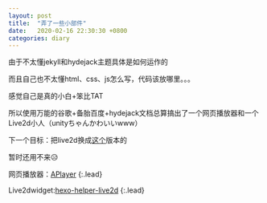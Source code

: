 ```yaml
---
layout: post
title:  "弄了一些小部件"
date:   2020-02-16 22:30:30 +0800
categories: diary
---
```


由于不太懂jekyll和hydejack主题具体是如何运作的

而且自己也不太懂html、css、js怎么写，代码该放哪里。。。

感觉自己是真的小白+笨比TAT

所以使用万能的谷歌+备胎百度+hydejack文档总算搞出了一个网页播放器和一个Live2d小人（unityちゃんかわいいwww）

下一个目标：把live2d换成[这个](https://github.com/stevenjoezhang/live2d-widget)版本的

暂时还用不来😥

网页播放器：[APlayer](https://aplayer.js.org/)
{:.lead}

Live2dwidget:[hexo-helper-live2d](https://github.com/EYHN/hexo-helper-live2d)
{:.lead}

